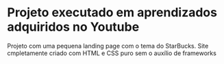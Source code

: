 ﻿# Projeto executado em aprendizados adquiridos no Youtube

Projeto com uma pequena landing page com o tema do StarBucks. Site cmpletamente criado com HTML e CSS puro sem o auxílio de frameworks